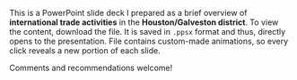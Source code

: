 This is a PowerPoint slide deck I prepared as a brief overview of **international trade activities** in the **Houston/Galveston district**. 
To view the content, download the file. It is saved in `.ppsx` format and thus, directly opens to the presentation. File contains custom-made animations, so every click reveals
a new portion of each slide. 

Comments and recommendations welcome!
